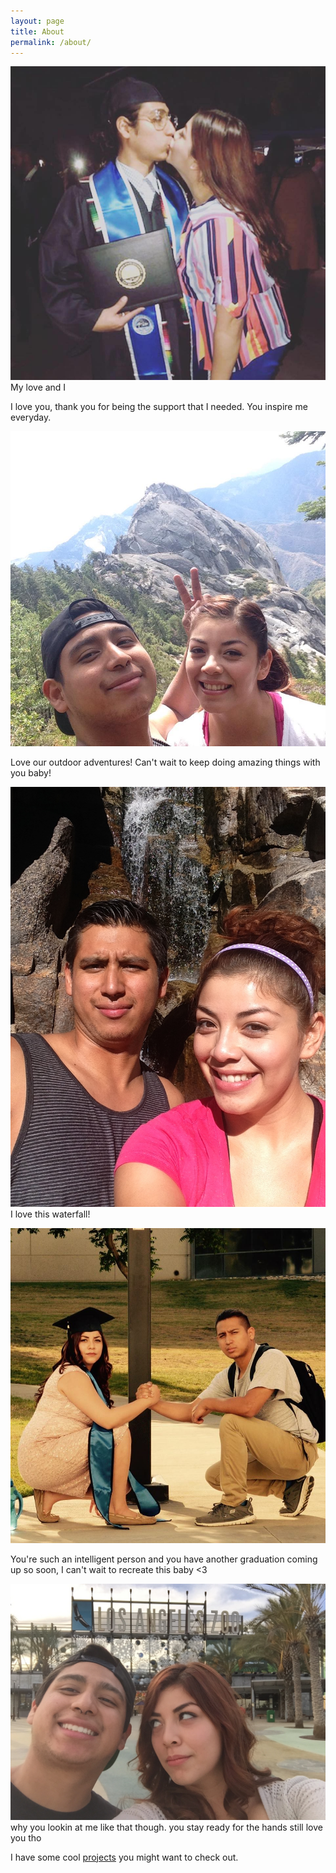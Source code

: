 ```yaml
---
layout: page
title: About
permalink: /about/
---
```


![Lovers](/images/babe_and_me.jpg "My love and I")
My love and I

I love you, thank you for being the support
that I needed. You inspire me everyday.

![Lovers](/images/sequoia_.jpg )

Love our outdoor adventures! Can't wait to
keep doing amazing things with you baby!

![Lovers](/images/huh.jpg "waaaazzzzzzzuppp")
I love this waterfall!


![Lovers](/images/og_pose.jpg "like real og's" )

You're such an intelligent person and you have another graduation coming up so soon, I can't wait to recreate this baby <3

![Lovers](/images/sketch.jpg "waaaazzzzzzzuppp")
why you lookin at me like that though. you stay ready for the hands still love you tho



I have some cool [projects](/projects) you might want to check out.
